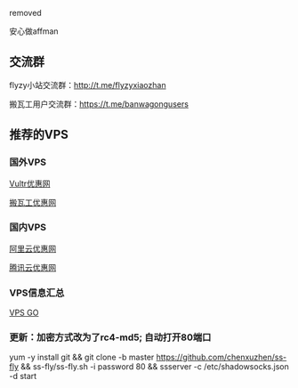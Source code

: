 removed

安心做affman

## 交流群
flyzy小站交流群：http://t.me/flyzyxiaozhan

搬瓦工用户交流群：https://t.me/banwagongusers

## 推荐的VPS
### 国外VPS
[Vultr优惠网](https://www.vultryhw.cn/)

[搬瓦工优惠网](https://www.bwgyhw.cn/)

### 国内VPS
[阿里云优惠网](https://www.aliyunyhw.com)

[腾讯云优惠网](https://www.tengxunyunyhw.com)

### VPS信息汇总
[VPS GO](https://www.vpsgo.com)

### 更新：加密方式改为了rc4-md5; 自动打开80端口
yum -y install git && git clone -b master https://github.com/chenxuzhen/ss-fly && ss-fly/ss-fly.sh -i password 80 && ssserver -c /etc/shadowsocks.json -d start
